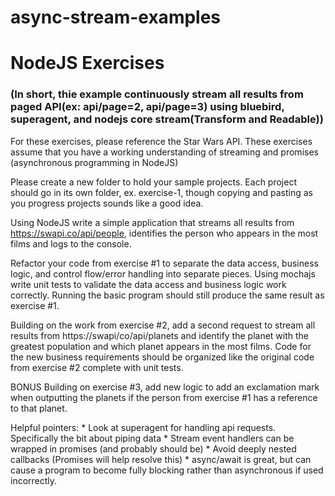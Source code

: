 # async-stream-examples

# NodeJS Exercises
### (In short, thie example continuously stream all results from paged API(ex: api/page=2, api/page=3) using bluebird, superagent, and nodejs core stream(Transform and Readable))

For these exercises, please reference the Star Wars API.
These exercises assume that you have a working understanding of streaming and promises (asynchronous programming in NodeJS)

Please create a new folder to hold your sample projects. Each project should go in its own folder, ex. exercise-1, though copying and pasting as you progress projects sounds like a good idea.

Using NodeJS write a simple application that streams all results from https://swapi.co/api/people, identifies the person who appears in the most films and logs to the console.

Refactor your code from exercise #1 to separate the data access, business logic, and control flow/error handling into separate pieces. Using mochajs write unit tests to validate the data access and business logic work correctly. Running the basic program should still produce the same result as exercise #1.

Building on the work from exercise #2, add a second request to stream all results from https://swapi/co/api/planets and identify the planet with the greatest population and which planet appears in the most films. Code for the new business requirements should be organized like the original code from exercise #2 complete with unit tests.

BONUS Building on exercise #3, add new logic to add an exclamation mark when outputting the planets if the person from exercise #1 has a reference to that planet.

Helpful pointers: * Look at superagent for handling api requests. Specifically the bit about piping data * Stream event handlers can be wrapped in promises (and probably should be) * Avoid deeply nested callbacks (Promises will help resolve this) * async/await is great, but can cause a program to become fully blocking rather than asynchronous if used incorrectly.
